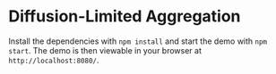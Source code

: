 # Diffusion-Limited Aggregation

Install the dependencies with `npm install` and start the demo with `npm start`. The demo is then
viewable in your browser at `http://localhost:8080/`.
